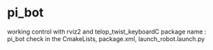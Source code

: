 # pi_bot
working control with rviz2 and telop_twist_keyboardC
package name : pi_bot
check in the CmakeLists, package.xml, launch_robot.launch.py

